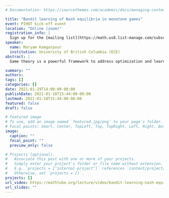 ```yaml
---
# Documentation: https://sourcethemes.com/academic/docs/managing-content/

title: "Bandit learning of Nash equilibria in monotone games"
event: PIHOT kick-off event
location: "Online (zoom)"
registration_info: |
  Sign up for the [mailing list](https://math.us8.list-manage.com/subscribe/post?u=c9cc3beec9fa57d7299ac161c&id=845fe9abdc) to receive the connection details
speaker:
  name: Maryam Kamgarpour
  institution: University of British Columbia (ECE)
abstract: |
  Game theory is a powerful framework to address optimization and learning of multiple interacting agents referred to as players. In a multi-agent setting, the notion of  Nash equilibrium captures a desirable solution as it exhibits stability, that is, no player has incentive to deviate from this solution. From the  viewpoint of learning the question is whether players can learn their Nash equilibrium strategies with limited information about the game. In this talk, I address our work on designing distributed algorithms for players so that they can learn the Nash equilibrium based only on information regarding their experienced payoffs. I discuss the convergence of the algorithm and its applicability to a large class of monotone games.

summary: ""
authors: 
tags: []
categories: []
date: 2021-01-29T14:00:00-08:00
publishDate: 2021-01-18T15:44:00-08:00
lastmod: 2021-01-18T15:44:00-08:00
featured: false
draft: false

# Featured image
# To use, add an image named `featured.jpg/png` to your page's folder.
# Focal points: Smart, Center, TopLeft, Top, TopRight, Left, Right, BottomLeft, Bottom, BottomRight.
image:
  caption: ""
  focal_point: ""
  preview_only: false

# Projects (optional).
#   Associate this post with one or more of your projects.
#   Simply enter your project's folder or file name without extension.
#   E.g. `projects = ["internal-project"]` references `content/project/deep-learning/index.md`.
#   Otherwise, set `projects = []`.
projects: []
url_video: https://mathtube.org/lecture/video/bandit-learning-nash-equilibria-monotone-games
url_slides: ""
---
```

